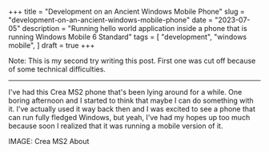 +++
title = "Development on an Ancient Windows Mobile Phone"
slug = "development-on-an-ancient-windows-mobile-phone"
date = "2023-07-05"
description = "Running hello world application inside a phone that is running Windows Mobile 6 Standard"
tags = [
    "development",
    "windows mobile",
]
draft = true
+++

Note: This is my second try writing this post. First one was cut off because of some technical difficulties.

---

I've had this Crea MS2 phone that's been lying around for a while. One boring afternoon and I started to think that maybe I can do something with it. I've actually used it way back then and I was excited to see a phone that can run fully fledged Windows, but yeah, I've had my hopes up too much because soon I realized that it was running a mobile version of it.

IMAGE: Crea MS2 About

